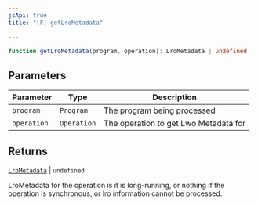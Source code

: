 ```yaml
---
jsApi: true
title: "[F] getLroMetadata"

---
```

```ts
function getLroMetadata(program, operation): LroMetadata | undefined
```

## Parameters

| Parameter | Type | Description |
| ------ | ------ | ------ |
| `program` | `Program` | The program being processed |
| `operation` | `Operation` | The operation to get Lwo Metadata for |

## Returns

[`LroMetadata`](../interfaces/LroMetadata.md) \| `undefined`

LroMetadata for the operation is it is long-running,
or nothing if the operation is synchronous, or lro information
cannot be processed.
